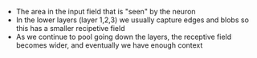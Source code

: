 - The area in the input field that is "seen" by the neuron
- In the lower layers (layer 1,2,3) we usually capture edges and blobs so this has a smaller recipetive field
- As we continue to pool going down the layers, the receptive field becomes wider, and eventually we have enough context 